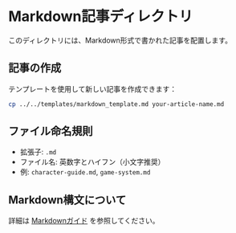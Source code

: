 # Markdown記事ディレクトリ

このディレクトリには、Markdown形式で書かれた記事を配置します。

## 記事の作成

テンプレートを使用して新しい記事を作成できます：

```bash
cp ../../templates/markdown_template.md your-article-name.md
```

## ファイル命名規則

- 拡張子: `.md`
- ファイル名: 英数字とハイフン（小文字推奨）
- 例: `character-guide.md`, `game-system.md`

## Markdown構文について

詳細は [Markdownガイド](../../docs/markdown_guide.md) を参照してください。
